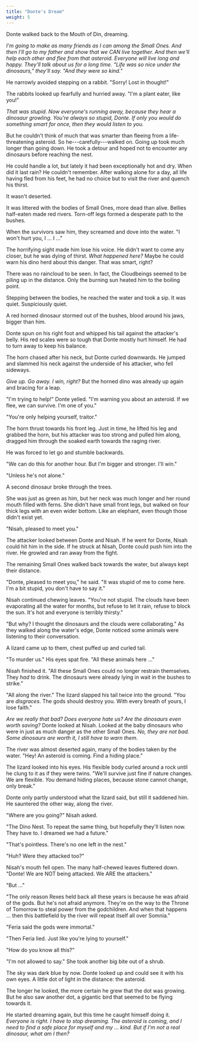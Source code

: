 ```yaml
---
title: "Donte's Dream"
weight: 5
---
```


Donte walked back to the Mouth of Din, dreaming.

_I'm going to make as many friends as I can among the Small Ones. And then I'll go to my father and show that we CAN live together. And then we'll help each other and flee from that asteroid. Everyone will live long and happy. They'll talk about us for a long time. "Life was so nice under the dinosaurs," they'll say. "And they were so kind."_

He narrowly avoided stepping on a rabbit. "Sorry! Lost in thought!"

The rabbits looked up fearfully and hurried away. "I'm a plant eater, like you!"

_That was stupid. Now everyone's running away, because they hear a dinosaur growling. You're always so stupid, Donte. If only you would do something smart for once, then they would listen to you._

But he couldn't think of much that was smarter than fleeing from a life-threatening asteroid. So he---carefully---walked on. Going up took much longer than going down. He took a detour and hoped not to encounter any dinosaurs before reaching the nest.

He could handle a lot, but lately it had been exceptionally hot and dry. When did it last rain? He couldn't remember. After walking alone for a day, all life having fled from his feet, he had no choice but to visit the river and quench his thirst.

It wasn't deserted. 

It was littered with the bodies of Small Ones, more dead than alive. Bellies half-eaten made red rivers. Torn-off legs formed a desperate path to the bushes.

When the survivors saw him, they screamed and dove into the water. "I won't hurt you, I ... I ..."

The horrifying sight made him lose his voice. He didn't want to come any closer, but he was dying of thirst. _What happened here?_ Maybe he could warn his dino herd about this danger. That was smart, right?

There was no raincloud to be seen. In fact, the Cloudbeings seemed to be piling up in the distance. Only the burning sun heated him to the boiling point.

Stepping between the bodies, he reached the water and took a sip. It was quiet. Suspiciously quiet.

A red horned dinosaur stormed out of the bushes, blood around his jaws, bigger than him. 

Donte spun on his right foot and whipped his tail against the attacker's belly. His red scales were so tough that Donte mostly hurt himself. He had to turn away to keep his balance.

The horn chased after his neck, but Donte curled downwards. He jumped and slammed his neck against the underside of his attacker, who fell sideways.

_Give up. Go away. I win, right?_ But the horned dino was already up again and bracing for a leap.

"I'm trying to help!" Donte yelled. "I'm warning you about an asteroid. If we flee, we can survive. I'm one of you."

"You're only helping yourself, traitor." 

The horn thrust towards his front leg. Just in time, he lifted his leg and grabbed the horn, but his attacker was too strong and pulled him along, dragged him through the soaked earth towards the raging river. 

He was forced to let go and stumble backwards. 

"We can do this for another hour. But I'm bigger and stronger. I'll win."

"Unless he's not alone." 

A second dinosaur broke through the trees.

She was just as green as him, but her neck was much longer and her round mouth filled with ferns. She didn't have small front legs, but walked on four thick legs with an even wider bottom. Like an elephant, even though those didn't exist yet. 

"Nisah, pleased to meet you."

The attacker looked between Donte and Nisah. If he went for Donte, Nisah could hit him in the side. If he struck at Nisah, Donte could push him into the river. He growled and ran away from the fight.

The remaining Small Ones walked back towards the water, but always kept their distance.

"Donte, pleased to meet you," he said. "It was stupid of me to come here. I'm a bit stupid, you don't have to say it."

Nisah continued chewing leaves. "You're not stupid. The clouds have been evaporating all the water for months, but refuse to let it rain, refuse to block the sun. It's hot and everyone is terribly thirsty."

"But why? I thought the dinosaurs and the clouds were collaborating." As they walked along the water's edge, Donte noticed some animals were listening to their conversation. 

A lizard came up to them, chest puffed up and curled tail.

"To murder us." His eyes spat fire. "All these animals here ..."

Nisah finished it. "All these Small Ones could no longer restrain themselves. They _had_ to drink. The dinosaurs were already lying in wait in the bushes to strike."

"All along the river." The lizard slapped his tail twice into the ground. "You are _disgraces_. The gods should destroy you. With every breath of yours, I lose faith."

_Are we really that bad? Does everyone hate us? Are the dinosaurs even worth saving?_ Donte looked at Nisah. Looked at the baby dinosaurs who were in just as much danger as the other Small Ones. _No, they are not bad. Some dinosaurs are worth it, I still have to warn them._

The river was almost deserted again, many of the bodies taken by the water. "Hey! An asteroid is coming. Find a hiding place."

The lizard looked into his eyes. His flexible body curled around a rock until he clung to it as if they were twins. "We'll survive just fine if nature changes. We are flexible. _You_ demand hiding places, because stone cannot change, only break."

Donte only partly understood what the lizard said, but still it saddened him. He sauntered the other way, along the river.

"Where are you going?" Nisah asked.

"The Dino Nest. To repeat the same thing, but hopefully they'll listen now. They have to. I dreamed we had a future."

"That's pointless. There's no one left in the nest."

"Huh? Were they attacked too?"

Nisah's mouth fell open. The many half-chewed leaves fluttered down. "Donte! We are NOT being attacked. We ARE the attackers."

"But ..."

"The only reason Rexes held back all these years is because he was afraid of the gods. But he's not afraid anymore. They're on the way to the Throne of Tomorrow to steal power from the godchildren. And when that happens ... then this battlefield by the river will repeat itself all over Somnia."

"Feria said the gods were immortal."

"Then Feria lied. Just like you're lying to yourself."

"How do you know all this?"

"I'm not allowed to say." She took another big bite out of a shrub.

The sky was dark blue by now. Donte looked up and could see it with his own eyes. A little dot of light in the distance: the asteroid. 

The longer he looked, the more certain he grew that the dot was growing. But he also saw another dot, a gigantic bird that seemed to be flying towards it.

He started dreaming again, but this time he caught himself doing it. _Everyone is right. I have to stop dreaming. The asteroid is coming, and I need to find a safe place for myself and my ... kind. But if I'm not a real dinosaur, what am I then?_
